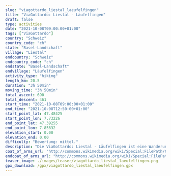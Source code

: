 ```yaml
---
slug: "viagottardo_liestal_laeufelfingen"
title: "ViaGottardo: Liestal - Läufelfingen"
draft: false
type: activities
date: "2021-10-08T09:00:00+01:00"
tags: ["ViaGottardo"]
country: "Schweiz"
country_code: "ch"
state: "Basel-Landschaft"
village: "Liestal"
endcountry: "Schweiz"
endcountry_code: "ch"
endstate: "Basel-Landschaft"
endvillage: "Läufelfingen"
activity_type: "hiking"
length_km: 20.5
duration: "3h 50min"
moving_time: "3h 50min"
total_ascent: 690
total_descent: 461
start_time: "2021-10-08T09:00:00+01:00"
end_time: "2021-10-08T12:50:00+01:00"
start_point_lat: 47.48425
start_point_lon: 7.73226
end_point_lat: 47.39255
end_point_lon: 7.85632
elevation_start: 0.00
elevation_end: 0.00
difficulty: "Bewertung: mittel."
description: "Die ViaGottardo: Liestal - Läufelfingen ist eine Wanderung von Liestal nach Läufelfingen in der malerischen Schweiz. Genieße die beeindruckende Landschaft mit einem Gesamtaufstieg von 690 Metern und einem Gesamtabstieg von 461 Metern. Die Route bietet eine abwechslungsreiche Strecke und eignet sich für Wanderer mit unterschiedlichem Niveau"
coat_of_arms_url: "http://commons.wikimedia.org/wiki/Special:FilePath/Coat%20of%20arms%20of%20Liestal.svg"
endcoat_of_arms_url: "http://commons.wikimedia.org/wiki/Special:FilePath/Wappen%20Laeufelfingen.png"
teaser_image: ./images/teaser/viagottardo_liestal_laeufelfingen.png
gpx_download: /gpx/viagottardo_liestal_laeufelfingen.gpx
---
```

